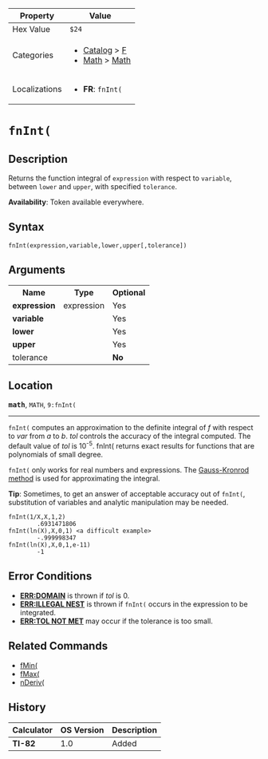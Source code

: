 | Property      | Value |
|---------------|-------|
| Hex Value     | `$24`|
| Categories    | <ul><li>[Catalog](<../categories/Catalog.md>) > [F](<../categories/Catalog.md#F>)</li><li>[Math](<../categories/Math.md>) > [Math](<../categories/Math.md#Math>)</li></ul> |
| Localizations | <ul><li><b>FR</b>: `fnInt(`</li></ul> |

# `fnInt(`

## Description
Returns the function integral of `expression` with respect to `variable`, between `lower` and `upper`, with specified `tolerance`.


<b>Availability</b>: Token available everywhere.

## Syntax
`fnInt(expression,variable,lower,upper[,tolerance])`

## Arguments
<table>
<tr><th>Name</th><th>Type</th><th>Optional</th></tr>

<tr><td><b>expression</b></td><td>expression</td><td>Yes</td></tr>

<tr><td><b>variable</b></td><td></td><td>Yes</td></tr>

<tr><td><b>lower</b></td><td></td><td>Yes</td></tr>

<tr><td><b>upper</b></td><td></td><td>Yes</td></tr>

<tr><td>tolerance</td><td></td><td><b>No</b></td></tr>

</table>

## Location
<tt><kbd><b>math</b></kbd></tt>, `MATH`, `9:fnInt(`
<hr>

`fnInt(` computes an approximation to the definite integral of _f_ with respect to _var_ from _a_ to _b_. _tol_ controls the accuracy of the integral computed. The default value of _tol_ is 10<sup>-5</sup>. fnInt( returns exact results for functions that are polynomials of small degree.

`fnInt(` only works for real numbers and expressions. The [Gauss-Kronrod method](https://mathworld.wolfram.com/Gauss-KronrodQuadrature.html) is used for approximating the integral.

**Tip**: Sometimes, to get an answer of acceptable accuracy out of `fnInt(`, substitution of variables and analytic manipulation may be needed.

```ti-basic
fnInt(1/X,X,1,2)
        .6931471806
fnInt(ln(X),X,0,1) <a difficult example>
        -.999998347
fnInt(ln(X),X,0,1,e-11)
        -1
```

## Error Conditions

*   **[ERR:DOMAIN](/errors#domain)** is thrown if _tol_ is 0.
*   **[ERR:ILLEGAL NEST](/errors#illegalnest)** is thrown if `fnInt(` occurs in the expression to be integrated.
*   **[ERR:TOL NOT MET](/errors#tolnotmet)** may occur if the tolerance is too small.

## Related Commands

*   [fMin(](/fmin)
*   [fMax(](/fmax)
*   [nDeriv(](/nderiv)

## History
| Calculator | OS Version | Description |
|------------|------------|-------------|
| <b>TI-82</b> | 1.0 | Added |


